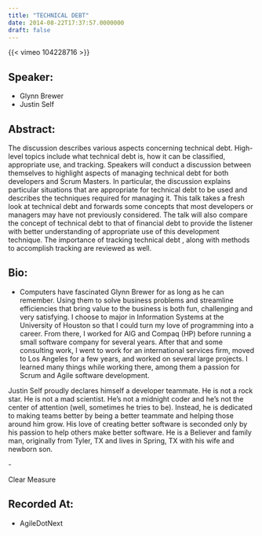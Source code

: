 ```yaml
---
title: "TECHNICAL DEBT"
date: 2014-08-22T17:37:57.0000000
draft: false
---
```


{{< vimeo 104228716 >}}

## Speaker:

 - Glynn Brewer
 - Justin Self

## Abstract:

<p>The discussion describes various aspects concerning technical debt. High-level topics include what technical debt is, how it can be classified, appropriate use, and tracking. Speakers will conduct a discussion between themselves to highlight aspects of managing technical debt for both developers and Scrum Masters. In particular, the discussion explains particular situations that are appropriate for technical debt to be used and describes the techniques required for managing it. This talk takes a fresh look at technical debt and forwards some concepts that most developers or managers may have not previously considered. The talk will also compare the concept of technical debt to that of financial debt to provide the listener with better understanding of appropriate use of this development technique. The importance of tracking technical debt , along with methods to accomplish tracking are reviewed as well.
</p>

## Bio:

 - <p>Computers have fascinated Glynn Brewer for as long as he can remember. Using them to solve business problems and streamline efficiencies that bring value to the business is both fun, challenging and very satisfying. I choose to major in Information Systems at the University of Houston so that I could turn my love of programming into a career. From there, I worked for AIG and Compaq (HP) before running a small software company for several years. After that and some consulting work, I went to work for an international services firm, moved to Los Angeles for a few years, and worked on several large projects. I learned many things while working there, among them a passion for Scrum and Agile software development.
</p>
<p>Justin Self proudly declares himself a developer teammate. He is not a rock star. He is not a mad scientist. He’s not a midnight coder and he’s not the center of attention (well, sometimes he tries to be). Instead, he is dedicated to making teams better by being a better teammate and helping those around him grow. His love of creating better software is seconded only by his passion to help others make better software. He is a Believer and family man, originally from Tyler, TX and lives in Spring, TX with his wife and newborn son.
</p>
 - <p>Clear Measure</p>

## Recorded At:

 - AgileDotNext

